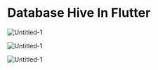 # Database Hive In Flutter

![Untitled-1](https://github.com/SeyyedAmirNimaGhaebi/DataBase_hive_in_flutter/blob/main/Screenshots/1.jpg)

![Untitled-1](https://github.com/SeyyedAmirNimaGhaebi/DataBase_hive_in_flutter/blob/main/Screenshots/2.jpg)

![Untitled-1](https://github.com/SeyyedAmirNimaGhaebi/DataBase_hive_in_flutter/blob/main/Screenshots/3.jpg)
